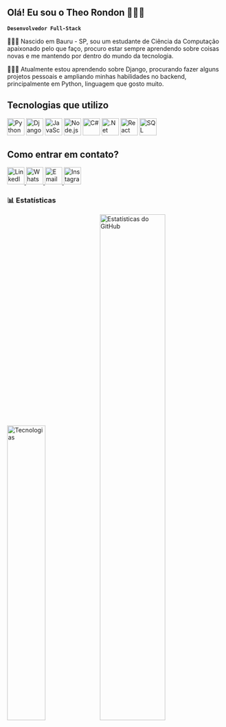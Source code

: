 ## Olá! Eu sou o Theo Rondon 🙋🏻‍♂️
**`Desenvolvedor Full-Stack`**

🙎🏻‍♂️ Nascido em Bauru - SP, sou um estudante de Ciência da Computação apaixonado pelo que faço, procuro estar sempre aprendendo sobre coisas novas e me mantendo por dentro do mundo da tecnologia.

👨🏻‍💻 Atualmente estou aprendendo sobre Django, procurando fazer alguns projetos pessoais e ampliando minhas habilidades no backend, principalmente em Python, linguagem que gosto muito.

## Tecnologias que utilizo

<div>
  <img src="https://cdn.jsdelivr.net/gh/devicons/devicon/icons/python/python-original.svg" alt="Python" width="40" height="40">
  <img src="https://cdn.jsdelivr.net/gh/devicons/devicon/icons/django/django-plain.svg" alt="Django" width="40" height="40">
  <img src="https://cdn.jsdelivr.net/gh/devicons/devicon/icons/javascript/javascript-original.svg" alt="JavaScript" width="40" height="40">
  <img src="https://cdn.jsdelivr.net/gh/devicons/devicon/icons/nodejs/nodejs-original.svg" alt="Node.js" width="40" height="40">
  <img src="https://cdn.jsdelivr.net/gh/devicons/devicon/icons/csharp/csharp-original.svg" alt="C#" width="40" height="40">
  <img src="https://cdn.jsdelivr.net/gh/devicons/devicon/icons/dotnetcore/dotnetcore-original.svg" alt=".Net" width="40" height="40">
  <img src="https://cdn.jsdelivr.net/gh/devicons/devicon/icons/react/react-original.svg" alt="React" width="40" height="40">
  <img src="https://cdn.jsdelivr.net/gh/devicons/devicon/icons/mysql/mysql-original.svg" alt="SQL" width="40" height="40">
</div>



## Como entrar em contato?

<div>
  <a href="https://www.linkedin.com/in/th%C3%A9o-rondon-b7259726b/" target="_blank" title="LinkedIn">
    <img src="https://cdn.jsdelivr.net/gh/devicons/devicon/icons/linkedin/linkedin-original.svg" alt="LinkedIn" width="40" height="40">
  </a>
  <a href="https://wa.me/5514991044138?text=Olá, Théo!" target="_blank" title="WhatsApp">
    <img src="https://upload.wikimedia.org/wikipedia/commons/6/6b/WhatsApp.svg" alt="WhatsApp" width="40" height="40">
  </a>
  <a href="mailto:theoprondon@hotmail.com" target="_blank" title="Email">
    <img src="https://cdn-icons-png.flaticon.com/512/732/732200.png" alt="Email" width="40" height="40">
  </a>
  <a href="https://www.instagram.com/theorondon/" target="_blank" title="Instagram">
    <img src="https://upload.wikimedia.org/wikipedia/commons/a/a5/Instagram_icon.png" alt="Instagram" width="40" height="40">
  </a>
</div>


### 📊 Estatísticas

<div class="stats-container">
    <img
      width=42%
      src="https://github-readme-stats.vercel.app/api/top-langs/?username=TheoRondon25&theme=radical&layout=compact&custom_title=Tecnologias"
      alt="Tecnologias"
    />
    <img
      width=55%
      src="https://github-readme-stats.vercel.app/api?username=TheoRondon25&show_icons=true&theme=radical&include_all_commits=true&locale=pt-br"
      alt="Estatísticas do GitHub"
    />
</div>
